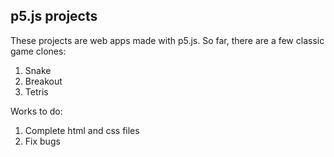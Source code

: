 ## p5.js projects

These projects are web apps made with p5.js. So far, there are a few classic game clones:

1. Snake
2. Breakout
3. Tetris

Works to do: 

1. Complete html and css files
2. Fix bugs
